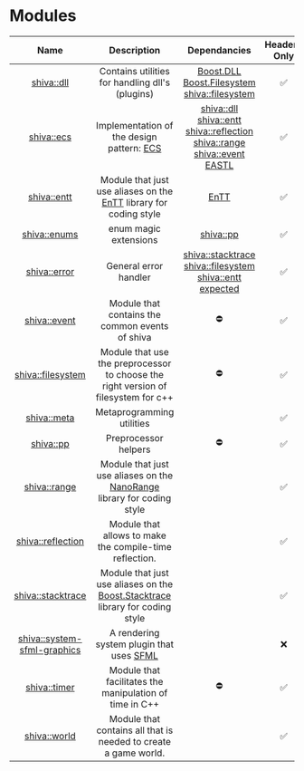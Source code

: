 # Modules

| Name | Description | Dependancies | Header-Only | Plugins | Script | Authors | Contributors |
| :---: | :---: | :---: | :---: | :---: | :---: | :---: | :---: |
| [shiva::dll](shiva-dll.md) | Contains      utilities for handling dll's \(plugins\) | [Boost.DLL](https://github.com/boostorg/dll) [Boost.Filesystem](https://github.com/boostorg/filesystem) [shiva::filesystem](shiva-filesystem.md) | ✅ | ❌ | ❌ | [Milerius](https://github.com/Milerius) | [    Doom](https://github.com/Doom) |
| [shiva::ecs](shiva-ecs.md) | Implementation of the design pattern: [ECS](https://en.wikipedia.org/wiki/Entity–component–system) | [shiva::dll](shiva-dll.md) [shiva::entt](shiva-entt.md) [shiva::reflection](shiva-reflection.md) [shiva::range](shiva-range.md) [shiva::event](shiva-event.md) [EASTL](https://github.com/electronicarts/EASTL) | ✅ | ❌ | ❌ | [Milerius](https://github.com/Milerius) | [Milerius](https://github.com/Milerius) |
| [shiva::entt](shiva-entt.md) | Module that just use aliases on the [EnTT](https://github.com/skypjack/entt) library for coding style | [EnTT](https://github.com/skypjack/entt) | ✅ | ❌ | ❌ | [Milerius](https://github.com/Milerius) | [    Milerius](https://github.com/Milerius) |
| [shiva::enums](shiva-enums.md) | enum magic extensions | [shiva::pp](shiva-pp.md) | ✅ | ❌ | ❌ | [Doom](https://github.com/doom) | [Doom](https://github.com/doom) [Milerius](https://github.com/Milerius) |
| [shiva::error](shiva-error.md) | General error handler | [shiva::stacktrace](http://confluence.slyris.eu/display/SHIV/shiva%3A%3Astacktrace) [shiva::filesystem](http://confluence.slyris.eu/display/SHIV/shiva%3A%3Afilesystem) [shiva::entt](http://confluence.slyris.eu/display/SHIV/shiva%3A%3Aentt) [expected](https://github.com/TartanLlama/expected) | ✅ | ❌ | ❌ |  |  |
| [shiva::event](shiva-event.md) | Module that contains the common events of shiva |              ⛔ | ✅ | ❌ | ❌ |  |  |
| [shiva::filesystem](shiva-filesystem.md) | Module that use the preprocessor to choose the right version of filesystem for c++ |              ⛔ | ✅ | ❌ | ❌ |  |  |
| [shiva::meta](shiva-meta.md) | Metaprogramming utilities |  | ✅ | ❌ | ❌ |  |  |
| [shiva::pp](shiva-pp.md) | Preprocessor helpers |              ⛔ | ✅ | ❌ | ❌ |  |  |
| [shiva::range](shiva-range.md) | Module that just use aliases on the [NanoRange](https://github.com/tcbrindle/NanoRange) library for coding style |  | ✅ | ❌ | ❌ |  |  |
| [shiva::reflection](shiva-reflection.md) | Module that allows to make the compile-time reflection. |  | ✅ | ❌ | ❌ |  |  |
| [shiva::stacktrace](shiva-stacktrace.md) | Module that just use aliases on the [Boost.Stacktrace](https://github.com/boostorg/stacktrace) library for coding style |  | ✅ | ❌ | ❌ |  |  |
| [shiva::system-sfml-graphics](shiva-sfml/shiva-system-sfml-graphics.md) | A rendering system plugin that uses [SFML](https://www.sfml-dev.org/index-fr.php) |  | ❌ | ✅ | ❌ |  |  |
| [shiva::timer](shiva-timer.md) | Module that facilitates the manipulation of time in C++ |              ⛔ | ✅ | ❌ | ❌ |  |  |
| [shiva::world](shiva-world.md) | Module that contains all that is needed to create a game world. |  | ✅ | ❌ | ❌ |  |  |


